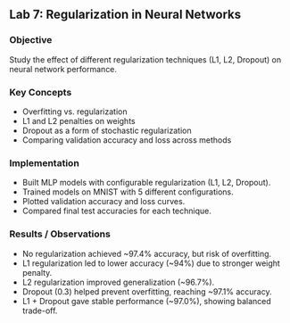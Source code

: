 ## Lab 7: Regularization in Neural Networks

### Objective
Study the effect of different regularization techniques (L1, L2, Dropout) on neural network performance.

### Key Concepts
- Overfitting vs. regularization
- L1 and L2 penalties on weights
- Dropout as a form of stochastic regularization
- Comparing validation accuracy and loss across methods

### Implementation
- Built MLP models with configurable regularization (L1, L2, Dropout).
- Trained models on MNIST with 5 different configurations.
- Plotted validation accuracy and loss curves.
- Compared final test accuracies for each technique.

### Results / Observations
- No regularization achieved ~97.4% accuracy, but risk of overfitting.
- L1 regularization led to lower accuracy (~94%) due to stronger weight penalty.
- L2 regularization improved generalization (~96.7%).
- Dropout (0.3) helped prevent overfitting, reaching ~97.1% accuracy.
- L1 + Dropout gave stable performance (~97.0%), showing balanced trade-off.
